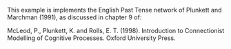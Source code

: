 This example is implements the English Past Tense network of Plunkett and
Marchman (1991), as discussed in chapter 9 of:

McLeod, P., Plunkett, K. and Rolls, E. T. (1998). Introduction to
Connectionist Modelling of Cognitive Processes. Oxford University Press.
